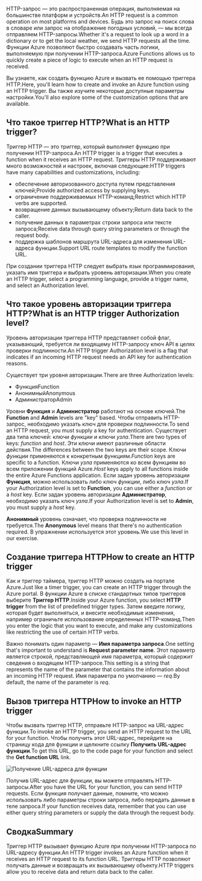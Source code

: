 <span data-ttu-id="e8793-101">HTTP-запрос — это распространенная операция, выполняемая на большинстве платформ и устройств.</span><span class="sxs-lookup"><span data-stu-id="e8793-101">An HTTP request is a common operation on most platforms and devices.</span></span> <span data-ttu-id="e8793-102">Будь это запрос на поиск слова в словаре или запрос на отображение погодных условий, — мы всегда отправляем HTTP-запросы.</span><span class="sxs-lookup"><span data-stu-id="e8793-102">Whether it's a request to look up a word in a dictionary or to get the local weather, we send HTTP requests all the time.</span></span> <span data-ttu-id="e8793-103">Функции Azure позволяют быстро создавать часть логики, выполняемую при получении HTTP-запроса.</span><span class="sxs-lookup"><span data-stu-id="e8793-103">Azure Functions allows us to quickly create a piece of logic to execute when an HTTP request is received.</span></span>  

<span data-ttu-id="e8793-104">Вы узнаете, как создать функцию Azure и вызвать ее помощью триггера HTTP.</span><span class="sxs-lookup"><span data-stu-id="e8793-104">Here, you'll learn how to create and invoke an Azure function using an HTTP trigger.</span></span> <span data-ttu-id="e8793-105">Вы также изучите некоторые доступные параметры настройки.</span><span class="sxs-lookup"><span data-stu-id="e8793-105">You'll also explore some of the customization options that are available.</span></span>

## <a name="what-is-an-http-trigger"></a><span data-ttu-id="e8793-106">Что такое триггер HTTP?</span><span class="sxs-lookup"><span data-stu-id="e8793-106">What is an HTTP trigger?</span></span>

<span data-ttu-id="e8793-107">Триггер HTTP — это триггер, который выполняет функцию при получении HTTP-запроса.</span><span class="sxs-lookup"><span data-stu-id="e8793-107">An HTTP trigger is a trigger that executes a function when it receives an HTTP request.</span></span> <span data-ttu-id="e8793-108">Триггеры HTTP поддерживают много возможностей и настроек, включая следующие:</span><span class="sxs-lookup"><span data-stu-id="e8793-108">HTTP triggers have many capabilities and customizations, including:</span></span>

- <span data-ttu-id="e8793-109">обеспечение авторизованного доступа путем представления ключей;</span><span class="sxs-lookup"><span data-stu-id="e8793-109">Provide authorized access by supplying keys.</span></span>
- <span data-ttu-id="e8793-110">ограничение поддерживаемых HTTP-команд;</span><span class="sxs-lookup"><span data-stu-id="e8793-110">Restrict which HTTP verbs are supported.</span></span>
- <span data-ttu-id="e8793-111">возвращение данных вызывающему объекту;</span><span class="sxs-lookup"><span data-stu-id="e8793-111">Return data back to the caller.</span></span>
- <span data-ttu-id="e8793-112">получение данных в параметрах строки запроса или тексте запроса;</span><span class="sxs-lookup"><span data-stu-id="e8793-112">Receive data through query string parameters or through the request body.</span></span>
- <span data-ttu-id="e8793-113">поддержка шаблонов маршрута URL-адреса для изменения URL-адреса функции.</span><span class="sxs-lookup"><span data-stu-id="e8793-113">Support URL route templates to modify the function URL.</span></span>

<span data-ttu-id="e8793-114">При создании триггера HTTP следует выбрать язык программирования, указать имя триггера и выбрать уровень авторизации.</span><span class="sxs-lookup"><span data-stu-id="e8793-114">When you create an HTTP trigger, select a programming language, provide a trigger name, and select an Authorization level.</span></span>

## <a name="what-is-an-http-trigger-authorization-level"></a><span data-ttu-id="e8793-115">Что такое уровень авторизации триггера HTTP?</span><span class="sxs-lookup"><span data-stu-id="e8793-115">What is an HTTP trigger Authorization level?</span></span>

<span data-ttu-id="e8793-116">Уровень авторизации триггера HTTP представляет собой флаг, указывающий, требуется ли входящему HTTP-запросу ключ API в целях проверки подлинности.</span><span class="sxs-lookup"><span data-stu-id="e8793-116">An HTTP trigger Authorization level is a flag that indicates if an incoming HTTP request needs an API key for authentication reasons.</span></span>

<span data-ttu-id="e8793-117">Существует три уровня авторизации.</span><span class="sxs-lookup"><span data-stu-id="e8793-117">There are three Authorization levels:</span></span>

- <span data-ttu-id="e8793-118">Функция</span><span class="sxs-lookup"><span data-stu-id="e8793-118">Function</span></span>
- <span data-ttu-id="e8793-119">Анонимный</span><span class="sxs-lookup"><span data-stu-id="e8793-119">Anonymous</span></span>
- <span data-ttu-id="e8793-120">Администратор</span><span class="sxs-lookup"><span data-stu-id="e8793-120">Admin</span></span>

<span data-ttu-id="e8793-121">Уровни **Функция** и **Администратор** работают на основе ключей.</span><span class="sxs-lookup"><span data-stu-id="e8793-121">The **Function** and **Admin** levels are "key" based.</span></span> <span data-ttu-id="e8793-122">Чтобы отправить HTTP-запрос, необходимо указать ключ для проверки подлинности.</span><span class="sxs-lookup"><span data-stu-id="e8793-122">To send an HTTP request, you must supply a key for authentication.</span></span> <span data-ttu-id="e8793-123">Существует два типа ключей: ключи *функции* и ключи *узла*.</span><span class="sxs-lookup"><span data-stu-id="e8793-123">There are two types of keys: *function* and *host*.</span></span> <span data-ttu-id="e8793-124">Эти ключи имеют различные области действия.</span><span class="sxs-lookup"><span data-stu-id="e8793-124">The differences between the two keys are their scope.</span></span> <span data-ttu-id="e8793-125">Ключи *функции* применяются к конкретным функциям.</span><span class="sxs-lookup"><span data-stu-id="e8793-125">*Function* keys are specific to a function.</span></span> <span data-ttu-id="e8793-126">Ключи *узла* применяются ко всем функциям во всем приложении функций Azure.</span><span class="sxs-lookup"><span data-stu-id="e8793-126">*Host* keys apply to all functions inside the entire Azure Functions application.</span></span> <span data-ttu-id="e8793-127">Если задан уровень авторизации **Функция**, можно использовать либо ключ *функции*, либо ключ *узла*.</span><span class="sxs-lookup"><span data-stu-id="e8793-127">If your Authorization level is set to **Function**, you can use either a *function* or a *host* key.</span></span> <span data-ttu-id="e8793-128">Если задан уровень авторизации **Администратор**, необходимо указать ключ *узла*.</span><span class="sxs-lookup"><span data-stu-id="e8793-128">If your Authorization level is set to **Admin**, you must supply a *host* key.</span></span>

<span data-ttu-id="e8793-129">**Анонимный** уровень означает, что проверка подлинности не требуется.</span><span class="sxs-lookup"><span data-stu-id="e8793-129">The **Anonymous** level means that there's no authentication required.</span></span> <span data-ttu-id="e8793-130">В упражнении используется этот уровень.</span><span class="sxs-lookup"><span data-stu-id="e8793-130">We use this level in our exercise.</span></span>

## <a name="how-to-create-an-http-trigger"></a><span data-ttu-id="e8793-131">Создание триггера HTTP</span><span class="sxs-lookup"><span data-stu-id="e8793-131">How to create an HTTP trigger</span></span>

<span data-ttu-id="e8793-132">Как и триггер таймера, триггер HTTP можно создать на портале Azure.</span><span class="sxs-lookup"><span data-stu-id="e8793-132">Just like a timer trigger, you can create an HTTP trigger through the Azure portal.</span></span> <span data-ttu-id="e8793-133">В функции Azure в списке стандартных типов триггеров выберите **Триггер HTTP**.</span><span class="sxs-lookup"><span data-stu-id="e8793-133">Inside your Azure function, you select **HTTP trigger** from the list of predefined trigger types.</span></span> <span data-ttu-id="e8793-134">Затем введите логику, которая будет выполняться, и внесите необходимые изменения, например ограничьте использование определенных HTTP-команд.</span><span class="sxs-lookup"><span data-stu-id="e8793-134">Then you enter the logic that you want to execute, and make any customizations like restricting the use of certain HTTP verbs.</span></span> 

<span data-ttu-id="e8793-135">Важно понимать один параметр — **Имя параметра запроса**.</span><span class="sxs-lookup"><span data-stu-id="e8793-135">One setting that's important to understand is **Request parameter name**.</span></span> <span data-ttu-id="e8793-136">Этот параметр является строкой, представляющей имя параметра, который содержит сведения о входящем HTTP-запросе.</span><span class="sxs-lookup"><span data-stu-id="e8793-136">This setting is a string that represents the name of the parameter that contains the information about an incoming HTTP request.</span></span> <span data-ttu-id="e8793-137">Имя параметра по умолчанию — *req*.</span><span class="sxs-lookup"><span data-stu-id="e8793-137">By default, the name of the parameter is *req*.</span></span>

## <a name="how-to-invoke-an-http-trigger"></a><span data-ttu-id="e8793-138">Вызов триггера HTTP</span><span class="sxs-lookup"><span data-stu-id="e8793-138">How to invoke an HTTP trigger</span></span>

<span data-ttu-id="e8793-139">Чтобы вызвать триггер HTTP, отправьте HTTP-запрос на URL-адрес функции.</span><span class="sxs-lookup"><span data-stu-id="e8793-139">To invoke an HTTP trigger, you send an HTTP request to the URL for your function.</span></span> <span data-ttu-id="e8793-140">Чтобы получить этот URL-адрес, перейдите на страницу кода для функции и щелкните ссылку **Получить URL-адрес функции**.</span><span class="sxs-lookup"><span data-stu-id="e8793-140">To get this URL, go to the code page for your function and select the **Get function URL** link.</span></span>

![Получение URL-адреса для функции](../media/5-function-url.png)

<span data-ttu-id="e8793-142">Получив URL-адрес для функции, вы можете отправлять HTTP-запросы.</span><span class="sxs-lookup"><span data-stu-id="e8793-142">After you have the URL for your function, you can send HTTP requests.</span></span> <span data-ttu-id="e8793-143">Если функция получает данные, помните, что можно использовать либо параметры строки запроса, либо передать данные в теле запроса.</span><span class="sxs-lookup"><span data-stu-id="e8793-143">If your function receives data, remember that you can use either query string parameters or supply the data through the request body.</span></span>

## <a name="summary"></a><span data-ttu-id="e8793-144">Сводка</span><span class="sxs-lookup"><span data-stu-id="e8793-144">Summary</span></span>

<span data-ttu-id="e8793-145">Триггер HTTP вызывает функцию Azure при получении HTTP-запроса по URL-адресу функции.</span><span class="sxs-lookup"><span data-stu-id="e8793-145">An HTTP trigger invokes an Azure function when it receives an HTTP request to its function URL.</span></span> <span data-ttu-id="e8793-146">Триггеры HTTP позволяют получать данные и возвращать их вызывающему объекту.</span><span class="sxs-lookup"><span data-stu-id="e8793-146">HTTP triggers allow you to receive data and return data back to the caller.</span></span>

